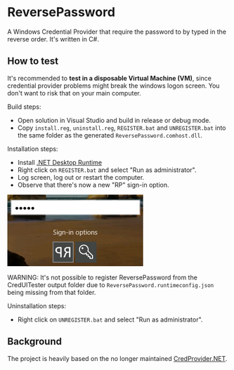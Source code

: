 # ReversePassword
A Windows Credential Provider that require the password to by typed in the reverse order. It's written in C#.

## How to test
It's recommended to **test in a disposable Virtual Machine (VM)**, since credential provider problems might break the windows logon screen. You don't want to risk that on your main computer.

Build steps:
* Open solution in Visual Studio and build in release or debug mode.
* Copy `install.reg`, `uninstall.reg`, `REGISTER.bat` and `UNREGISTER.bat` into the same folder as the generated `ReversePassword.comhost.dll`.

Installation steps:
* Install [.NET Desktop Runtime](https://dotnet.microsoft.com/en-us/download/dotnet)
* Right click on `REGISTER.bat` and select "Run as administrator".
* Log screen, log out or restart the computer.
* Observe that there's now a new "RP" sign-in option.

![screenshot](Screenshot.png)

WARNING: It's not possible to register ReversePassword from the CredUITester output folder due to `ReversePassword.runtimeconfig.json` being missing from that folder. 

Uninstallation steps:
* Right click on `UNREGISTER.bat` and select "Run as administrator".

## Background
The project is heavily based on the no longer maintained [CredProvider.NET](https://github.com/SteveSyfuhs/CredProvider.NET).

